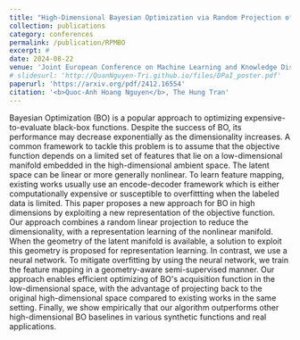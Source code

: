 ```yaml
---
title: "High-Dimensional Bayesian Optimization via Random Projection of Manifold Subspaces"
collection: publications
category: conferences
permalink: /publication/RPMBO
excerpt: #
date: 2024-08-22
venue: 'Joint European Conference on Machine Learning and Knowledge Discovery in Databases'
# slidesurl: 'http://QuanNguyen-Tri.github.io/files/DPaI_poster.pdf'
paperurl: 'https://arxiv.org/pdf/2412.16554'
citation: '<b>Quoc-Anh Hoang Nguyen</b>, The Hung Tran'
---
```


Bayesian Optimization (BO) is a popular approach to optimizing expensive-to-evaluate black-box functions. Despite the success of BO, its performance may decrease exponentially as the dimensionality increases. A common framework to tackle this problem is to assume that the objective function depends on a limited set of features that lie on a low-dimensional manifold embedded in the high-dimensional ambient space. The latent space can be linear or more generally nonlinear. To learn feature mapping, existing works usually use an encode-decoder framework which is either computationally expensive or susceptible to overfittting when the labeled data is limited. This paper proposes a new approach for BO in high dimensions by exploiting a new representation of the objective function. Our approach combines a random linear projection to reduce the dimensionality, with a representation learning of the nonlinear manifold. When the geometry of the latent manifold is available, a solution to exploit this geometry is proposed for representation learning. In contrast, we use a neural network. To mitigate overfitting by using the neural network, we train the feature mapping in a geometry-aware semi-supervised manner. Our approach enables efficient optimizing of BO's acquisition function in the low-dimensional space, with the advantage of projecting back to the original high-dimensional space compared to existing works in the same setting. Finally, we show empirically that our algorithm outperforms other high-dimensional BO baselines in various synthetic functions and real applications.

